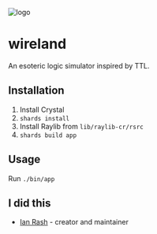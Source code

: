 ![logo](rsrc/wireland.png)

# wireland

An esoteric logic simulator inspired by TTL. 

## Installation

1. Install Crystal
2. `shards install`
3. Install Raylib from `lib/raylib-cr/rsrc`
4. `shards build app`

## Usage

Run `./bin/app`
## I did this

- [Ian Rash](https://github.com/sol-vin) - creator and maintainer
